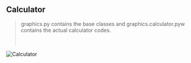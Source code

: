 ## Calculator 

> graphics.py contains the base classes and
> graphics.calculator.pyw contains the actual calculator codes. 
<br /><br /> <br />

![Calculator](https://github.com/gurkandyilmaz/python_projects/blob/master/calculator/calculator_gui.PNG)
